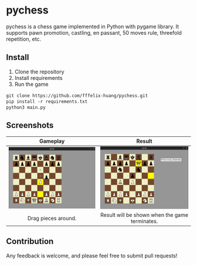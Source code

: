 # pychess

pychess is a chess game implemented in Python with pygame library. It supports pawn promotion, castling, en passant, 50 moves rule, threefold repetition, etc.

## Install

1. Clone the repository
2. Install requirements
3. Run the game

```
git clone https://github.com/fffelix-huang/pychess.git
pip install -r requirements.txt
python3 main.py
```

## Screenshots

| Gameplay | Result |
| :---: | :---: |
| ![gameplay](images/gameplay.png) | ![result](images/result.png) |
| Drag pieces around. | Result will be shown when the game terminates. |

## Contribution

Any feedback is welcome, and please feel free to submit pull requests!
